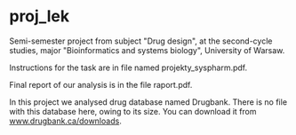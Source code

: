 # proj_lek

Semi-semester project from subject "Drug design", at the second-cycle studies, major "Bioinformatics and systems biology", University of Warsaw.

Instructions for the task are in file named projekty_syspharm.pdf.

Final report of our analysis is in the file raport.pdf.

In this project we analysed drug database named Drugbank.
There is no file with this database here, owing to its size. You can download it from  www.drugbank.ca/downloads.
